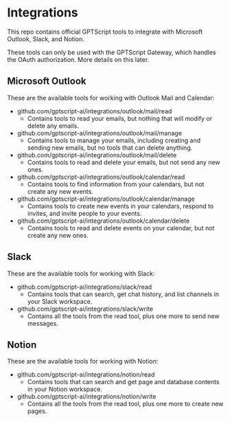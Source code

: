 # Integrations

This repo contains official GPTScript tools to integrate with Microsoft Outlook, Slack, and Notion.

These tools can only be used with the GPTScript Gateway, which handles the OAuth authorization. More details on this later.

## Microsoft Outlook

These are the available tools for working with Outlook Mail and Calendar:

- github.com/gptscript-ai/integrations/outlook/mail/read
  - Contains tools to read your emails, but nothing that will modify or delete any emails.
- github.com/gptscript-ai/integrations/outlook/mail/manage
  - Contains tools to manage your emails, including creating and sending new emails, but no tools that can delete anything.
- github.com/gptscript-ai/integrations/outlook/mail/delete
  - Contains tools to read and delete your emails, but not send any new ones.
- github.com/gptscript-ai/integrations/outlook/calendar/read
  - Contains tools to find information from your calendars, but not create any new events.
- github.com/gptscript-ai/integrations/outlook/calendar/manage
  - Contains tools to create new events in your calendars, respond to invites, and invite people to your events.
- github.com/gptscript-ai/integrations/outlook/calendar/delete
  - Contains tools to read and delete events on your calendar, but not create any new ones.

## Slack

These are the available tools for working with Slack:

- github.com/gptscript-ai/integrations/slack/read
  - Contains tools that can search, get chat history, and list channels in your Slack workspace.
- github.com/gptscript-ai/integrations/slack/write
  - Contains all the tools from the read tool, plus one more to send new messages.

## Notion

These are the available tools for working with Notion:

- github.com/gptscript-ai/integrations/notion/read
  - Contains tools that can search and get page and database contents in your Notion workspace.
- github.com/gptscript-ai/integrations/notion/write
  - Contains all the tools from the read tool, plus one more to create new pages.

